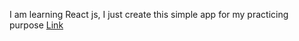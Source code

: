I am learning React js, I just create this simple app for my practicing purpose
[Link](https://mdmostakimbillah.github.io/temperature-converter/)
